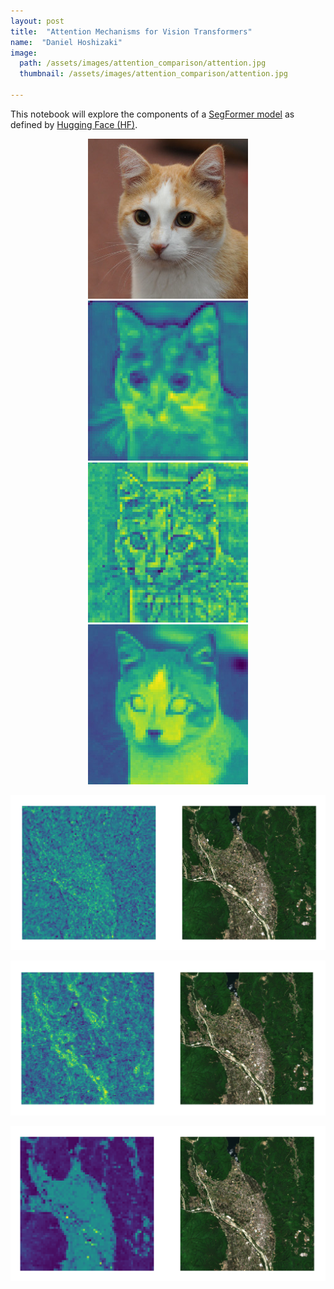 ```yaml
---
layout: post
title:  "Attention Mechanisms for Vision Transformers"
name:  "Daniel Hoshizaki"
image:
  path: /assets/images/attention_comparison/attention.jpg
  thumbnail: /assets/images/attention_comparison/attention.jpg

---
```


This notebook will explore the components of a [SegFormer model](https://arxiv.org/pdf/2105.15203.pdf) as defined by [Hugging Face (HF)](https://huggingface.co/docs/transformers/model_doc/segformer).

<p align="center">
  <img src="/assets/images/attention_comparison/cat/cat.jpg" width="256" height="256" />
  <img src="/assets/images/attention_comparison/cat/seg.jpg" width="256" height="256" />
  <img src="/assets/images/attention_comparison/cat/swin.jpg" width="256" height="256" />
  <img src="/assets/images/attention_comparison/cat/deform.jpg" width="256" height="256" />
</p>

<p align="center">
  <img src="/assets/images/attention_comparison/satellite/seg.png" width="512"/>
</p>
<p align="center">
  <img src="/assets/images/attention_comparison/satellite/swin.png" width="512"/>
</p>
<p align="center">
  <img src="/assets/images/attention_comparison/satellite/def.png" width="512"/>
</p>